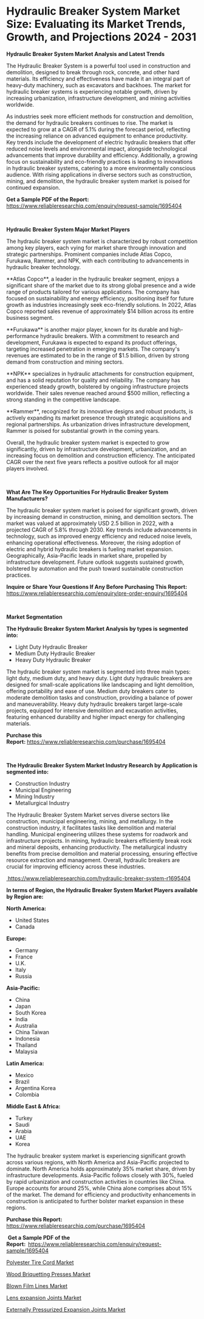 <p><h1>Hydraulic Breaker System Market Size: Evaluating its Market Trends, Growth, and Projections 2024 - 2031</h1></p><p><strong>Hydraulic Breaker System Market Analysis and Latest Trends</strong></p>
<p><p>The Hydraulic Breaker System is a powerful tool used in construction and demolition, designed to break through rock, concrete, and other hard materials. Its efficiency and effectiveness have made it an integral part of heavy-duty machinery, such as excavators and backhoes. The market for hydraulic breaker systems is experiencing notable growth, driven by increasing urbanization, infrastructure development, and mining activities worldwide.</p><p>As industries seek more efficient methods for construction and demolition, the demand for hydraulic breakers continues to rise. The market is expected to grow at a CAGR of 5.1% during the forecast period, reflecting the increasing reliance on advanced equipment to enhance productivity. Key trends include the development of electric hydraulic breakers that offer reduced noise levels and environmental impact, alongside technological advancements that improve durability and efficiency. Additionally, a growing focus on sustainability and eco-friendly practices is leading to innovations in hydraulic breaker systems, catering to a more environmentally conscious audience. With rising applications in diverse sectors such as construction, mining, and demolition, the hydraulic breaker system market is poised for continued expansion.</p></p>
<p><strong>Get a Sample PDF of the Report:&nbsp;</strong> <a href="https://www.reliableresearchiq.com/enquiry/request-sample/1695404?utm_campaign=1744&utm_medium=2&utm_source=Github&utm_content=ia&utm_term=19102024&utm_id=hydraulic-breaker-system">https://www.reliableresearchiq.com/enquiry/request-sample/1695404</a></p>
<p>&nbsp;</p>
<p><strong>Hydraulic Breaker System Major Market Players</strong></p>
<p><p>The hydraulic breaker system market is characterized by robust competition among key players, each vying for market share through innovation and strategic partnerships. Prominent companies include Atlas Copco, Furukawa, Rammer, and NPK, with each contributing to advancements in hydraulic breaker technology.</p><p>**Atlas Copco**, a leader in the hydraulic breaker segment, enjoys a significant share of the market due to its strong global presence and a wide range of products tailored for various applications. The company has focused on sustainability and energy efficiency, positioning itself for future growth as industries increasingly seek eco-friendly solutions. In 2022, Atlas Copco reported sales revenue of approximately $14 billion across its entire business segment.</p><p>**Furukawa** is another major player, known for its durable and high-performance hydraulic breakers. With a commitment to research and development, Furukawa is expected to expand its product offerings, targeting increased penetration in emerging markets. The company's revenues are estimated to be in the range of $1.5 billion, driven by strong demand from construction and mining sectors.</p><p>**NPK** specializes in hydraulic attachments for construction equipment, and has a solid reputation for quality and reliability. The company has experienced steady growth, bolstered by ongoing infrastructure projects worldwide. Their sales revenue reached around $500 million, reflecting a strong standing in the competitive landscape.</p><p>**Rammer**, recognized for its innovative designs and robust products, is actively expanding its market presence through strategic acquisitions and regional partnerships. As urbanization drives infrastructure development, Rammer is poised for substantial growth in the coming years.</p><p>Overall, the hydraulic breaker system market is expected to grow significantly, driven by infrastructure development, urbanization, and an increasing focus on demolition and construction efficiency. The anticipated CAGR over the next five years reflects a positive outlook for all major players involved.</p></p>
<p>&nbsp;</p>
<p><strong>What Are The Key Opportunities For Hydraulic Breaker System Manufacturers?</strong></p>
<p><p>The hydraulic breaker system market is poised for significant growth, driven by increasing demand in construction, mining, and demolition sectors. The market was valued at approximately USD 2.5 billion in 2022, with a projected CAGR of 5.8% through 2030. Key trends include advancements in technology, such as improved energy efficiency and reduced noise levels, enhancing operational effectiveness. Moreover, the rising adoption of electric and hybrid hydraulic breakers is fueling market expansion. Geographically, Asia-Pacific leads in market share, propelled by infrastructure development. Future outlook suggests sustained growth, bolstered by automation and the push toward sustainable construction practices.</p></p>
<p><strong>Inquire or Share Your Questions If Any Before Purchasing This Report:</strong> <a href="https://www.reliableresearchiq.com/enquiry/pre-order-enquiry/1695404?utm_campaign=1744&utm_medium=2&utm_source=Github&utm_content=ia&utm_term=19102024&utm_id=hydraulic-breaker-system">https://www.reliableresearchiq.com/enquiry/pre-order-enquiry/1695404</a></p>
<p>&nbsp;</p>
<p><strong>Market Segmentation</strong></p>
<p><strong>The Hydraulic Breaker System Market Analysis by types is segmented into:</strong></p>
<p><ul><li>Light Duty Hydraulic Breaker</li><li>Medium Duty Hydraulic Breaker</li><li>Heavy Duty Hydraulic Breaker</li></ul></p>
<p><p>The hydraulic breaker system market is segmented into three main types: light duty, medium duty, and heavy duty. Light duty hydraulic breakers are designed for small-scale applications like landscaping and light demolition, offering portability and ease of use. Medium duty breakers cater to moderate demolition tasks and construction, providing a balance of power and maneuverability. Heavy duty hydraulic breakers target large-scale projects, equipped for intensive demolition and excavation activities, featuring enhanced durability and higher impact energy for challenging materials.</p></p>
<p><strong>Purchase this Report:&nbsp;</strong><a href="https://www.reliableresearchiq.com/purchase/1695404?utm_campaign=1744&utm_medium=2&utm_source=Github&utm_content=ia&utm_term=19102024&utm_id=hydraulic-breaker-system">https://www.reliableresearchiq.com/purchase/1695404</a></p>
<p>&nbsp;</p>
<p><strong>The Hydraulic Breaker System Market Industry Research by Application is segmented into:</strong></p>
<p><ul><li>Construction Industry</li><li>Municipal Engineering</li><li>Mining Industry</li><li>Metallurgical Industry</li></ul></p>
<p><p>The Hydraulic Breaker System Market serves diverse sectors like construction, municipal engineering, mining, and metallurgy. In the construction industry, it facilitates tasks like demolition and material handling. Municipal engineering utilizes these systems for roadwork and infrastructure projects. In mining, hydraulic breakers efficiently break rock and mineral deposits, enhancing productivity. The metallurgical industry benefits from precise demolition and material processing, ensuring effective resource extraction and management. Overall, hydraulic breakers are crucial for improving efficiency across these industries.</p></p>
<p><a href="https://www.reliableresearchiq.com/hydraulic-breaker-system-r1695404?utm_campaign=1744&utm_medium=2&utm_source=Github&utm_content=ia&utm_term=19102024&utm_id=hydraulic-breaker-system">&nbsp;https://www.reliableresearchiq.com/hydraulic-breaker-system-r1695404</a></p>
<p><strong>In terms of Region, the Hydraulic Breaker System Market Players available by Region are:</strong></p>
<p>
    <p> <strong> North America: </strong>
        <ul>
            <li>United States</li>
            <li>Canada</li>
        </ul>
        </p> 
    <p> <strong> Europe: </strong>
        <ul>
            <li>Germany</li>
            <li>France</li>
            <li>U.K.</li>
            <li>Italy</li>
            <li>Russia</li>
        </ul>
        </p> 
    <p> <strong> Asia-Pacific: </strong>
        <ul>
            <li>China</li>
            <li>Japan</li>
            <li>South Korea</li>
            <li>India</li>
            <li>Australia</li>
            <li>China Taiwan</li>
            <li>Indonesia</li>
            <li>Thailand</li>
            <li>Malaysia</li>
        </ul>
        </p> 
    <p> <strong> Latin America: </strong>
        <ul>
            <li>Mexico</li>
            <li>Brazil</li>
            <li>Argentina Korea</li>
            <li>Colombia</li>
        </ul>
        </p> 
    <p> <strong> Middle East & Africa: </strong>
        <ul>
            <li>Turkey</li>
            <li>Saudi</li>
            <li>Arabia</li>
            <li>UAE</li>
            <li>Korea</li>
        </ul>
    </p>
    </p>
<p><p>The hydraulic breaker system market is experiencing significant growth across various regions, with North America and Asia-Pacific projected to dominate. North America holds approximately 35% market share, driven by infrastructure developments. Asia-Pacific follows closely with 30%, fueled by rapid urbanization and construction activities in countries like China. Europe accounts for around 25%, while China alone comprises about 15% of the market. The demand for efficiency and productivity enhancements in construction is anticipated to further bolster market expansion in these regions.</p></p>
<p><strong>Purchase this Report: </strong><a href="https://www.reliableresearchiq.com/purchase/1695404?utm_campaign=1744&utm_medium=2&utm_source=Github&utm_content=ia&utm_term=19102024&utm_id=hydraulic-breaker-system">https://www.reliableresearchiq.com/purchase/1695404</a></p>
<p>&nbsp;<strong>Get a Sample PDF of the Report:&nbsp;&nbsp;</strong><a href="https://www.reliableresearchiq.com/enquiry/request-sample/1695404?utm_campaign=1744&utm_medium=2&utm_source=Github&utm_content=ia&utm_term=19102024&utm_id=hydraulic-breaker-system">https://www.reliableresearchiq.com/enquiry/request-sample/1695404</a></p>
<p><strong></strong></p>
<p><p><a href="https://www.linkedin.com/pulse/global-polyester-tire-cord-market-exploring-share-trends-future-lvuzc?utm_campaign=1744&utm_medium=2&utm_source=Github&utm_content=ia&utm_term=19102024&utm_id=hydraulic-breaker-system">Polyester Tire Cord Market</a></p><p><a href="https://www.linkedin.com/pulse/wood-briquetting-presses-market-global-regional-analysis-focus-0qkfc?utm_campaign=1744&utm_medium=2&utm_source=Github&utm_content=ia&utm_term=19102024&utm_id=hydraulic-breaker-system">Wood Briquetting Presses Market</a></p><p><a href="https://www.linkedin.com/pulse/blown-film-lines-market-revolution-size-share-emerging-trends-mwxrc?utm_campaign=1744&utm_medium=2&utm_source=Github&utm_content=ia&utm_term=19102024&utm_id=hydraulic-breaker-system">Blown Film Lines Market</a></p><p><a href="https://issuu.com/reportprime-2/docs/lens-expansion-joints-market-size-2_07f6e493031091?utm_campaign=1744&utm_medium=2&utm_source=Github&utm_content=ia&utm_term=19102024&utm_id=hydraulic-breaker-system">Lens expansion Joints Market</a></p><p><a href="https://issuu.com/reportprime-2/docs/externally-pressurized-expansion-jo_c7f9ef77f6f7c5?utm_campaign=1744&utm_medium=2&utm_source=Github&utm_content=ia&utm_term=19102024&utm_id=hydraulic-breaker-system">Externally Pressurized Expansion Joints Market</a></p></p>